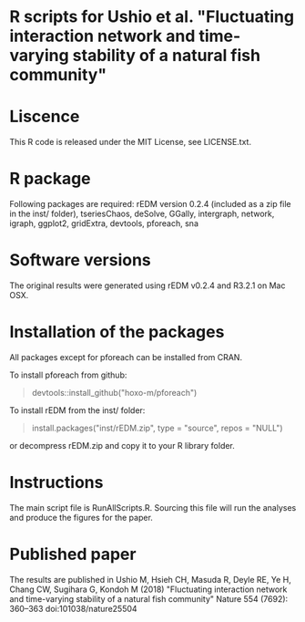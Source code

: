 # R scripts for Ushio et al. "Fluctuating interaction network and time-varying stability of a natural fish community"

# Liscence
This R code is released under the MIT License, see LICENSE.txt.

# R package
Following packages are required:
rEDM version 0.2.4 (included as a zip file in the inst/ folder), tseriesChaos, deSolve, GGally, intergraph, network, igraph, ggplot2, gridExtra, devtools, pforeach, sna

# Software versions
The original results were generated using rEDM v0.2.4 and R3.2.1 on Mac OSX.

# Installation of the packages
All packages except for pforeach can be installed from CRAN.

To install pforeach from github:
> devtools::install_github("hoxo-m/pforeach")

To install rEDM from the inst/ folder:
> install.packages("inst/rEDM.zip", type = "source", repos = "NULL")

or decompress rEDM.zip and copy it to your R library folder.

# Instructions
The main script file is RunAllScripts.R. Sourcing this file will run the analyses and produce the figures for the paper.

# Published paper
The results are published in Ushio M, Hsieh CH, Masuda R, Deyle RE, Ye H, Chang CW, Sugihara G, Kondoh M (2018) "Fluctuating interaction network and time-varying stability of a natural fish community" Nature 554 (7692): 360–363 doi:101038/nature25504
